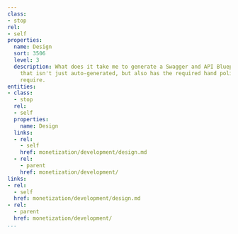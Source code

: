 ```yaml
---
class:
- stop
rel:
- self
properties:
  name: Design
  sort: 3506
  level: 3
  description: What does it take me to generate a Swagger and API Blueprint, something
    that isn't just auto-generated, but also has the required hand polish it will
    require.
entities:
- class:
  - stop
  rel:
  - self
  properties:
    name: Design
  links:
  - rel:
    - self
    href: monetization/development/design.md
  - rel:
    - parent
    href: monetization/development/
links:
- rel:
  - self
  href: monetization/development/design.md
- rel:
  - parent
  href: monetization/development/
...
```

